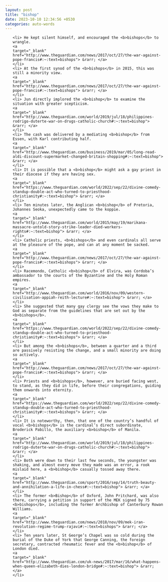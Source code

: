 ```yaml
---
layout: post
title: "bishop"
date: 2023-10-10 12:34:56 +0530
categories: auto-words
---
```

<ol>

    <li> He kept silent himself, and encouraged the <b>bishops</b> to wrangle.
    <a 
    target="_blank" 
    href="http://www.theguardian.com/news/2017/oct/27/the-war-against-pope-francis#:~:text=bishops"> &rarr; </a>
    </li>
    <li> At the first synod of the <b>bishops</b> in 2015, this was still a minority view.
    <a 
    target="_blank" 
    href="http://www.theguardian.com/news/2017/oct/27/the-war-against-pope-francis#:~:text=bishops"> &rarr; </a>
    </li>
    <li> Jun directly implored the <b>bishop</b> to examine the situation with greater scepticism.
    <a 
    target="_blank" 
    href="http://www.theguardian.com/world/2019/jul/18/philippines-rodrigo-duterte-war-on-drugs-catholic-church#:~:text=bishop"> &rarr; </a>
    </li>
    <li> The cash was delivered by a mediating <b>bishop</b> from Essen, with Karl contributing half.
    <a 
    target="_blank" 
    href="http://www.theguardian.com/business/2019/mar/05/long-read-aldi-discount-supermarket-changed-britain-shopping#:~:text=bishop"> &rarr; </a>
    </li>
    <li> It is possible that a <b>bishop</b> might ask a gay priest in their diocese if they are having sex.
    <a 
    target="_blank" 
    href="https://www.theguardian.com/world/2022/sep/22/divine-comedy-standup-double-act-who-turned-to-priesthood-christianity#:~:text=bishop"> &rarr; </a>
    </li>
    <li> Ten minutes later, the Anglican <b>bishop</b> of Pretoria, Johannes Seoka, unexpectedly came to the koppie.
    <a 
    target="_blank" 
    href="http://www.theguardian.com/world/2015/may/19/marikana-massacre-untold-story-strike-leader-died-workers-rights#:~:text=bishop"> &rarr; </a>
    </li>
    <li> Catholic priests, <b>bishops</b> and even cardinals all serve at the pleasure of the pope, and can at any moment be sacked.
    <a 
    target="_blank" 
    href="http://www.theguardian.com/news/2017/oct/27/the-war-against-pope-francis#:~:text=bishops"> &rarr; </a>
    </li>
    <li> Racemondo, Catholic <b>bishop</b> of Elvira, was Cordoba’s ambassador to the courts of the Byzantine and the Holy Roman empires.
    <a 
    target="_blank" 
    href="http://www.theguardian.com/world/2016/nov/09/western-civilisation-appiah-reith-lecture#:~:text=bishop"> &rarr; </a>
    </li>
    <li> She suggested that many gay clergy see the vows they make to God as separate from the guidelines that are set out by the <b>bishops</b>.
    <a 
    target="_blank" 
    href="https://www.theguardian.com/world/2022/sep/22/divine-comedy-standup-double-act-who-turned-to-priesthood-christianity#:~:text=bishops"> &rarr; </a>
    </li>
    <li> But among the <b>bishops</b>, between a quarter and a third are passively resisting the change, and a small minority are doing so actively.
    <a 
    target="_blank" 
    href="http://www.theguardian.com/news/2017/oct/27/the-war-against-pope-francis#:~:text=bishops"> &rarr; </a>
    </li>
    <li> Priests and <b>bishops</b>, however, are buried facing west, to stand, as they did in life, before their congregations, guiding them onwards into eternity.
    <a 
    target="_blank" 
    href="https://www.theguardian.com/world/2022/sep/22/divine-comedy-standup-double-act-who-turned-to-priesthood-christianity#:~:text=bishops"> &rarr; </a>
    </li>
    <li> It is noteworthy, then, that one of the country’s handful of vocal <b>bishops</b> is the cardinal’s direct subordinate, Broderick Pabillo, the auxiliary <b>bishop</b> of Manila.
    <a 
    target="_blank" 
    href="http://www.theguardian.com/world/2019/jul/18/philippines-rodrigo-duterte-war-on-drugs-catholic-church#:~:text=bishop"> &rarr; </a>
    </li>
    <li> Both were down to their last few seconds, the youngster was shaking, and almost every move they made was an error, a rook mislaid here, a <b>bishop</b> casually tossed away there.
    <a 
    target="_blank" 
    href="http://www.theguardian.com/sport/2016/sep/14/truth-beauty-and-annihilation-a-life-in-chess#:~:text=bishop"> &rarr; </a>
    </li>
    <li> The former <b>Bishop</b> of Oxford, John Pritchard, was also there, carrying a petition in support of the MEK signed by 75 <b>bishops</b>, including the former Archbishop of Canterbury Rowan Williams.
    <a 
    target="_blank" 
    href="http://www.theguardian.com/news/2018/nov/09/mek-iran-revolution-regime-trump-rajavi#:~:text=bishops"> &rarr; </a>
    </li>
    <li> Ten years later, St George’s Chapel was so cold during the burial of the Duke of York that George Canning, the foreign secretary, contracted rheumatic fever and the <b>bishop</b> of London died.
    <a 
    target="_blank" 
    href="http://www.theguardian.com/uk-news/2017/mar/16/what-happens-when-queen-elizabeth-dies-london-bridge#:~:text=bishop"> &rarr; </a>
    </li>